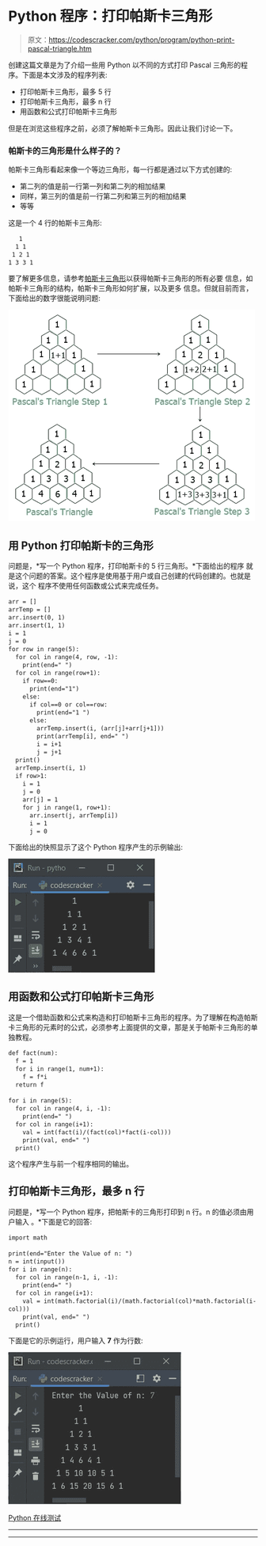 # Python 程序：打印帕斯卡三角形

> 原文：<https://codescracker.com/python/program/python-print-pascal-triangle.htm>

创建这篇文章是为了介绍一些用 Python 以不同的方式打印 Pascal 三角形的程序。下面是本文涉及的程序列表:

*   打印帕斯卡三角形，最多 5 行
*   打印帕斯卡三角形，最多 n 行
*   用函数和公式打印帕斯卡三角形

但是在浏览这些程序之前，必须了解帕斯卡三角形。因此让我们讨论一下。

### 帕斯卡的三角形是什么样子的？

帕斯卡三角形看起来像一个等边三角形，每一行都是通过以下方式创建的:

*   第二列的值是前一行第一列和第二列的相加结果
*   同样，第三列的值是前一行第二列和第三列的相加结果
*   等等

这是一个 4 行的帕斯卡三角形:

```
   1
  1 1
 1 2 1
1 3 3 1
```

要了解更多信息，请参考[帕斯卡三角形](/nonprog/pascal-triangle.htm)以获得帕斯卡三角形的所有必要 信息，如帕斯卡三角形的结构，帕斯卡三角形如何扩展，以及更多 信息。但就目前而言，下面给出的数字很能说明问题:

![pascal triangle python](img/de66ff2e1f859266e1441babcfda9009.png)

## 用 Python 打印帕斯卡的三角形

问题是，*写一个 Python 程序，打印帕斯卡的 5 行三角形。*下面给出的程序 就是这个问题的答案。这个程序是使用基于用户或自己创建的代码创建的。也就是说，这个 程序不使用任何函数或公式来完成任务。

```
arr = []
arrTemp = []
arr.insert(0, 1)
arr.insert(1, 1)
i = 1
j = 0
for row in range(5):
  for col in range(4, row, -1):
    print(end=" ")
  for col in range(row+1):
    if row==0:
      print(end="1")
    else:
      if col==0 or col==row:
        print(end="1 ")
      else:
        arrTemp.insert(i, (arr[j]+arr[j+1]))
        print(arrTemp[i], end=" ")
        i = i+1
        j = j+1
  print()
  arrTemp.insert(i, 1)
  if row>1:
    i = 1
    j = 0
    arr[j] = 1
    for j in range(1, row+1):
      arr.insert(j, arrTemp[i])
      i = 1
      j = 0
```

下面给出的快照显示了这个 Python 程序产生的示例输出:

![python print pascal triangle](img/8d7be5bfea225d656a22afa21c0a2677.png)

## 用函数和公式打印帕斯卡三角形

这是一个借助函数和公式来构造和打印帕斯卡三角形的程序。为了理解在构造帕斯卡三角形的元素时的公式，必须参考上面提供的文章，那是关于帕斯卡三角形的单独教程。

```
def fact(num):
  f = 1
  for i in range(1, num+1):
    f = f*i
  return f

for i in range(5):
  for col in range(4, i, -1):
    print(end=" ")
  for col in range(i+1):
    val = int(fact(i)/(fact(col)*fact(i-col)))
    print(val, end=" ")
  print()
```

这个程序产生与前一个程序相同的输出。

## 打印帕斯卡三角形，最多 n 行

问题是，*写一个 Python 程序，把帕斯卡的三角形打印到 n 行。n 的值必须由用户输入 。*下面是它的回答:

```
import math

print(end="Enter the Value of n: ")
n = int(input())
for i in range(n):
  for col in range(n-1, i, -1):
    print(end=" ")
  for col in range(i+1):
    val = int(math.factorial(i)/(math.factorial(col)*math.factorial(i-col)))
    print(val, end=" ")
  print()
```

下面是它的示例运行，用户输入 **7** 作为行数:

![print pascal triangle python](img/89a774fc1c6f3b500396be1beb78c2b4.png)

[Python 在线测试](/exam/showtest.php?subid=10)

* * *

* * *
